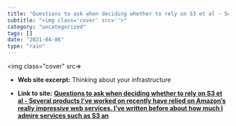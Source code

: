 ```yaml
---
title: "Questions to ask when deciding whether to rely on S3 et al - Several products I’ve worked on recently have relied on Amazon’s really impressive web services. I’ve written before about how much I admire services such as S3 an"
subtitle: "<img class='cover' src=''>"
category: "uncategorized"
tags: []
date: "2021-04-06"
type: "rain"
---
```

<img class="cover" src=>



* **Web site excerpt:** Thinking about your infrastructure

* **Link to site:** **[Questions to ask when deciding whether to rely on S3 et al - Several products I’ve worked on recently have relied on Amazon’s really impressive web services. I’ve written before about how much I admire services such as S3 an](http://www.salas.com/2008/02/18/about-amzn-and-cloud-computing?preview=true)**